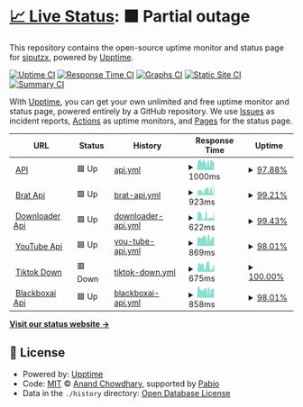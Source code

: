 # [📈 Live Status](https://siputzx.my.id): <!--live status--> **🟧 Partial outage**

This repository contains the open-source uptime monitor and status page for [siputzx](https://siputzx.my.id), powered by [Upptime](https://github.com/upptime/upptime).

[![Uptime CI](https://github.com/siputzx/uptime/workflows/Uptime%20CI/badge.svg)](https://github.com/siputzx/uptime/actions?query=workflow%3A%22Uptime+CI%22)
[![Response Time CI](https://github.com/siputzx/uptime/workflows/Response%20Time%20CI/badge.svg)](https://github.com/siputzx/uptime/actions?query=workflow%3A%22Response+Time+CI%22)
[![Graphs CI](https://github.com/siputzx/uptime/workflows/Graphs%20CI/badge.svg)](https://github.com/siputzx/uptime/actions?query=workflow%3A%22Graphs+CI%22)
[![Static Site CI](https://github.com/siputzx/uptime/workflows/Static%20Site%20CI/badge.svg)](https://github.com/siputzx/uptime/actions?query=workflow%3A%22Static+Site+CI%22)
[![Summary CI](https://github.com/siputzx/uptime/workflows/Summary%20CI/badge.svg)](https://github.com/siputzx/uptime/actions?query=workflow%3A%22Summary+CI%22)

With [Upptime](https://upptime.js.org), you can get your own unlimited and free uptime monitor and status page, powered entirely by a GitHub repository. We use [Issues](https://github.com/siputzx/uptime/issues) as incident reports, [Actions](https://github.com/siputzx/uptime/actions) as uptime monitors, and [Pages](https://siputzx.my.id) for the status page.

<!--start: status pages-->
<!-- This summary is generated by Upptime (https://github.com/upptime/upptime) -->
<!-- Do not edit this manually, your changes will be overwritten -->
<!-- prettier-ignore -->
| URL | Status | History | Response Time | Uptime |
| --- | ------ | ------- | ------------- | ------ |
| <img alt="" src="https://icons.duckduckgo.com/ip3/api.siputzx.my.id.ico" height="13"> [API](https://api.siputzx.my.id) | 🟩 Up | [api.yml](https://github.com/siputzx/uptime/commits/HEAD/history/api.yml) | <details><summary><img alt="Response time graph" src="./graphs/api/response-time-week.png" height="20"> 1000ms</summary><br><a href="https://siputzx.my.id/history/api"><img alt="Response time 1000" src="https://img.shields.io/endpoint?url=https%3A%2F%2Fraw.githubusercontent.com%2Fsiputzx%2Fuptime%2FHEAD%2Fapi%2Fapi%2Fresponse-time.json"></a><br><a href="https://siputzx.my.id/history/api"><img alt="24-hour response time 1025" src="https://img.shields.io/endpoint?url=https%3A%2F%2Fraw.githubusercontent.com%2Fsiputzx%2Fuptime%2FHEAD%2Fapi%2Fapi%2Fresponse-time-day.json"></a><br><a href="https://siputzx.my.id/history/api"><img alt="7-day response time 1000" src="https://img.shields.io/endpoint?url=https%3A%2F%2Fraw.githubusercontent.com%2Fsiputzx%2Fuptime%2FHEAD%2Fapi%2Fapi%2Fresponse-time-week.json"></a><br><a href="https://siputzx.my.id/history/api"><img alt="30-day response time 1000" src="https://img.shields.io/endpoint?url=https%3A%2F%2Fraw.githubusercontent.com%2Fsiputzx%2Fuptime%2FHEAD%2Fapi%2Fapi%2Fresponse-time-month.json"></a><br><a href="https://siputzx.my.id/history/api"><img alt="1-year response time 1000" src="https://img.shields.io/endpoint?url=https%3A%2F%2Fraw.githubusercontent.com%2Fsiputzx%2Fuptime%2FHEAD%2Fapi%2Fapi%2Fresponse-time-year.json"></a></details> | <details><summary><a href="https://siputzx.my.id/history/api">97.88%</a></summary><a href="https://siputzx.my.id/history/api"><img alt="All-time uptime 97.88%" src="https://img.shields.io/endpoint?url=https%3A%2F%2Fraw.githubusercontent.com%2Fsiputzx%2Fuptime%2FHEAD%2Fapi%2Fapi%2Fuptime.json"></a><br><a href="https://siputzx.my.id/history/api"><img alt="24-hour uptime 100.00%" src="https://img.shields.io/endpoint?url=https%3A%2F%2Fraw.githubusercontent.com%2Fsiputzx%2Fuptime%2FHEAD%2Fapi%2Fapi%2Fuptime-day.json"></a><br><a href="https://siputzx.my.id/history/api"><img alt="7-day uptime 97.88%" src="https://img.shields.io/endpoint?url=https%3A%2F%2Fraw.githubusercontent.com%2Fsiputzx%2Fuptime%2FHEAD%2Fapi%2Fapi%2Fuptime-week.json"></a><br><a href="https://siputzx.my.id/history/api"><img alt="30-day uptime 97.88%" src="https://img.shields.io/endpoint?url=https%3A%2F%2Fraw.githubusercontent.com%2Fsiputzx%2Fuptime%2FHEAD%2Fapi%2Fapi%2Fuptime-month.json"></a><br><a href="https://siputzx.my.id/history/api"><img alt="1-year uptime 97.88%" src="https://img.shields.io/endpoint?url=https%3A%2F%2Fraw.githubusercontent.com%2Fsiputzx%2Fuptime%2FHEAD%2Fapi%2Fapi%2Fuptime-year.json"></a></details>
| <img alt="" src="https://icons.duckduckgo.com/ip3/brat.siputzx.my.id.ico" height="13"> [Brat Api](https://brat.siputzx.my.id) | 🟩 Up | [brat-api.yml](https://github.com/siputzx/uptime/commits/HEAD/history/brat-api.yml) | <details><summary><img alt="Response time graph" src="./graphs/brat-api/response-time-week.png" height="20"> 923ms</summary><br><a href="https://siputzx.my.id/history/brat-api"><img alt="Response time 923" src="https://img.shields.io/endpoint?url=https%3A%2F%2Fraw.githubusercontent.com%2Fsiputzx%2Fuptime%2FHEAD%2Fapi%2Fbrat-api%2Fresponse-time.json"></a><br><a href="https://siputzx.my.id/history/brat-api"><img alt="24-hour response time 1972" src="https://img.shields.io/endpoint?url=https%3A%2F%2Fraw.githubusercontent.com%2Fsiputzx%2Fuptime%2FHEAD%2Fapi%2Fbrat-api%2Fresponse-time-day.json"></a><br><a href="https://siputzx.my.id/history/brat-api"><img alt="7-day response time 923" src="https://img.shields.io/endpoint?url=https%3A%2F%2Fraw.githubusercontent.com%2Fsiputzx%2Fuptime%2FHEAD%2Fapi%2Fbrat-api%2Fresponse-time-week.json"></a><br><a href="https://siputzx.my.id/history/brat-api"><img alt="30-day response time 923" src="https://img.shields.io/endpoint?url=https%3A%2F%2Fraw.githubusercontent.com%2Fsiputzx%2Fuptime%2FHEAD%2Fapi%2Fbrat-api%2Fresponse-time-month.json"></a><br><a href="https://siputzx.my.id/history/brat-api"><img alt="1-year response time 923" src="https://img.shields.io/endpoint?url=https%3A%2F%2Fraw.githubusercontent.com%2Fsiputzx%2Fuptime%2FHEAD%2Fapi%2Fbrat-api%2Fresponse-time-year.json"></a></details> | <details><summary><a href="https://siputzx.my.id/history/brat-api">99.21%</a></summary><a href="https://siputzx.my.id/history/brat-api"><img alt="All-time uptime 99.21%" src="https://img.shields.io/endpoint?url=https%3A%2F%2Fraw.githubusercontent.com%2Fsiputzx%2Fuptime%2FHEAD%2Fapi%2Fbrat-api%2Fuptime.json"></a><br><a href="https://siputzx.my.id/history/brat-api"><img alt="24-hour uptime 100.00%" src="https://img.shields.io/endpoint?url=https%3A%2F%2Fraw.githubusercontent.com%2Fsiputzx%2Fuptime%2FHEAD%2Fapi%2Fbrat-api%2Fuptime-day.json"></a><br><a href="https://siputzx.my.id/history/brat-api"><img alt="7-day uptime 99.21%" src="https://img.shields.io/endpoint?url=https%3A%2F%2Fraw.githubusercontent.com%2Fsiputzx%2Fuptime%2FHEAD%2Fapi%2Fbrat-api%2Fuptime-week.json"></a><br><a href="https://siputzx.my.id/history/brat-api"><img alt="30-day uptime 99.21%" src="https://img.shields.io/endpoint?url=https%3A%2F%2Fraw.githubusercontent.com%2Fsiputzx%2Fuptime%2FHEAD%2Fapi%2Fbrat-api%2Fuptime-month.json"></a><br><a href="https://siputzx.my.id/history/brat-api"><img alt="1-year uptime 99.21%" src="https://img.shields.io/endpoint?url=https%3A%2F%2Fraw.githubusercontent.com%2Fsiputzx%2Fuptime%2FHEAD%2Fapi%2Fbrat-api%2Fuptime-year.json"></a></details>
| <img alt="" src="https://icons.duckduckgo.com/ip3/dl.siputzx.my.id.ico" height="13"> [Downloader Api](https://dl.siputzx.my.id) | 🟩 Up | [downloader-api.yml](https://github.com/siputzx/uptime/commits/HEAD/history/downloader-api.yml) | <details><summary><img alt="Response time graph" src="./graphs/downloader-api/response-time-week.png" height="20"> 622ms</summary><br><a href="https://siputzx.my.id/history/downloader-api"><img alt="Response time 622" src="https://img.shields.io/endpoint?url=https%3A%2F%2Fraw.githubusercontent.com%2Fsiputzx%2Fuptime%2FHEAD%2Fapi%2Fdownloader-api%2Fresponse-time.json"></a><br><a href="https://siputzx.my.id/history/downloader-api"><img alt="24-hour response time 1146" src="https://img.shields.io/endpoint?url=https%3A%2F%2Fraw.githubusercontent.com%2Fsiputzx%2Fuptime%2FHEAD%2Fapi%2Fdownloader-api%2Fresponse-time-day.json"></a><br><a href="https://siputzx.my.id/history/downloader-api"><img alt="7-day response time 622" src="https://img.shields.io/endpoint?url=https%3A%2F%2Fraw.githubusercontent.com%2Fsiputzx%2Fuptime%2FHEAD%2Fapi%2Fdownloader-api%2Fresponse-time-week.json"></a><br><a href="https://siputzx.my.id/history/downloader-api"><img alt="30-day response time 622" src="https://img.shields.io/endpoint?url=https%3A%2F%2Fraw.githubusercontent.com%2Fsiputzx%2Fuptime%2FHEAD%2Fapi%2Fdownloader-api%2Fresponse-time-month.json"></a><br><a href="https://siputzx.my.id/history/downloader-api"><img alt="1-year response time 622" src="https://img.shields.io/endpoint?url=https%3A%2F%2Fraw.githubusercontent.com%2Fsiputzx%2Fuptime%2FHEAD%2Fapi%2Fdownloader-api%2Fresponse-time-year.json"></a></details> | <details><summary><a href="https://siputzx.my.id/history/downloader-api">99.43%</a></summary><a href="https://siputzx.my.id/history/downloader-api"><img alt="All-time uptime 99.43%" src="https://img.shields.io/endpoint?url=https%3A%2F%2Fraw.githubusercontent.com%2Fsiputzx%2Fuptime%2FHEAD%2Fapi%2Fdownloader-api%2Fuptime.json"></a><br><a href="https://siputzx.my.id/history/downloader-api"><img alt="24-hour uptime 100.00%" src="https://img.shields.io/endpoint?url=https%3A%2F%2Fraw.githubusercontent.com%2Fsiputzx%2Fuptime%2FHEAD%2Fapi%2Fdownloader-api%2Fuptime-day.json"></a><br><a href="https://siputzx.my.id/history/downloader-api"><img alt="7-day uptime 99.43%" src="https://img.shields.io/endpoint?url=https%3A%2F%2Fraw.githubusercontent.com%2Fsiputzx%2Fuptime%2FHEAD%2Fapi%2Fdownloader-api%2Fuptime-week.json"></a><br><a href="https://siputzx.my.id/history/downloader-api"><img alt="30-day uptime 99.43%" src="https://img.shields.io/endpoint?url=https%3A%2F%2Fraw.githubusercontent.com%2Fsiputzx%2Fuptime%2FHEAD%2Fapi%2Fdownloader-api%2Fuptime-month.json"></a><br><a href="https://siputzx.my.id/history/downloader-api"><img alt="1-year uptime 99.43%" src="https://img.shields.io/endpoint?url=https%3A%2F%2Fraw.githubusercontent.com%2Fsiputzx%2Fuptime%2FHEAD%2Fapi%2Fdownloader-api%2Fuptime-year.json"></a></details>
| <img alt="" src="https://icons.duckduckgo.com/ip3/ytdl.siputzx.my.id.ico" height="13"> [YouTube Api](https://ytdl.siputzx.my.id) | 🟩 Up | [you-tube-api.yml](https://github.com/siputzx/uptime/commits/HEAD/history/you-tube-api.yml) | <details><summary><img alt="Response time graph" src="./graphs/you-tube-api/response-time-week.png" height="20"> 869ms</summary><br><a href="https://siputzx.my.id/history/you-tube-api"><img alt="Response time 869" src="https://img.shields.io/endpoint?url=https%3A%2F%2Fraw.githubusercontent.com%2Fsiputzx%2Fuptime%2FHEAD%2Fapi%2Fyou-tube-api%2Fresponse-time.json"></a><br><a href="https://siputzx.my.id/history/you-tube-api"><img alt="24-hour response time 1039" src="https://img.shields.io/endpoint?url=https%3A%2F%2Fraw.githubusercontent.com%2Fsiputzx%2Fuptime%2FHEAD%2Fapi%2Fyou-tube-api%2Fresponse-time-day.json"></a><br><a href="https://siputzx.my.id/history/you-tube-api"><img alt="7-day response time 869" src="https://img.shields.io/endpoint?url=https%3A%2F%2Fraw.githubusercontent.com%2Fsiputzx%2Fuptime%2FHEAD%2Fapi%2Fyou-tube-api%2Fresponse-time-week.json"></a><br><a href="https://siputzx.my.id/history/you-tube-api"><img alt="30-day response time 869" src="https://img.shields.io/endpoint?url=https%3A%2F%2Fraw.githubusercontent.com%2Fsiputzx%2Fuptime%2FHEAD%2Fapi%2Fyou-tube-api%2Fresponse-time-month.json"></a><br><a href="https://siputzx.my.id/history/you-tube-api"><img alt="1-year response time 869" src="https://img.shields.io/endpoint?url=https%3A%2F%2Fraw.githubusercontent.com%2Fsiputzx%2Fuptime%2FHEAD%2Fapi%2Fyou-tube-api%2Fresponse-time-year.json"></a></details> | <details><summary><a href="https://siputzx.my.id/history/you-tube-api">98.01%</a></summary><a href="https://siputzx.my.id/history/you-tube-api"><img alt="All-time uptime 98.01%" src="https://img.shields.io/endpoint?url=https%3A%2F%2Fraw.githubusercontent.com%2Fsiputzx%2Fuptime%2FHEAD%2Fapi%2Fyou-tube-api%2Fuptime.json"></a><br><a href="https://siputzx.my.id/history/you-tube-api"><img alt="24-hour uptime 100.00%" src="https://img.shields.io/endpoint?url=https%3A%2F%2Fraw.githubusercontent.com%2Fsiputzx%2Fuptime%2FHEAD%2Fapi%2Fyou-tube-api%2Fuptime-day.json"></a><br><a href="https://siputzx.my.id/history/you-tube-api"><img alt="7-day uptime 98.01%" src="https://img.shields.io/endpoint?url=https%3A%2F%2Fraw.githubusercontent.com%2Fsiputzx%2Fuptime%2FHEAD%2Fapi%2Fyou-tube-api%2Fuptime-week.json"></a><br><a href="https://siputzx.my.id/history/you-tube-api"><img alt="30-day uptime 98.01%" src="https://img.shields.io/endpoint?url=https%3A%2F%2Fraw.githubusercontent.com%2Fsiputzx%2Fuptime%2FHEAD%2Fapi%2Fyou-tube-api%2Fuptime-month.json"></a><br><a href="https://siputzx.my.id/history/you-tube-api"><img alt="1-year uptime 98.01%" src="https://img.shields.io/endpoint?url=https%3A%2F%2Fraw.githubusercontent.com%2Fsiputzx%2Fuptime%2FHEAD%2Fapi%2Fyou-tube-api%2Fuptime-year.json"></a></details>
| <img alt="" src="https://icons.duckduckgo.com/ip3/ttdl.siputzx.my.id.ico" height="13"> [Tiktok Down](https://ttdl.siputzx.my.id) | 🟥 Down | [tiktok-down.yml](https://github.com/siputzx/uptime/commits/HEAD/history/tiktok-down.yml) | <details><summary><img alt="Response time graph" src="./graphs/tiktok-down/response-time-week.png" height="20"> 675ms</summary><br><a href="https://siputzx.my.id/history/tiktok-down"><img alt="Response time 675" src="https://img.shields.io/endpoint?url=https%3A%2F%2Fraw.githubusercontent.com%2Fsiputzx%2Fuptime%2FHEAD%2Fapi%2Ftiktok-down%2Fresponse-time.json"></a><br><a href="https://siputzx.my.id/history/tiktok-down"><img alt="24-hour response time 771" src="https://img.shields.io/endpoint?url=https%3A%2F%2Fraw.githubusercontent.com%2Fsiputzx%2Fuptime%2FHEAD%2Fapi%2Ftiktok-down%2Fresponse-time-day.json"></a><br><a href="https://siputzx.my.id/history/tiktok-down"><img alt="7-day response time 675" src="https://img.shields.io/endpoint?url=https%3A%2F%2Fraw.githubusercontent.com%2Fsiputzx%2Fuptime%2FHEAD%2Fapi%2Ftiktok-down%2Fresponse-time-week.json"></a><br><a href="https://siputzx.my.id/history/tiktok-down"><img alt="30-day response time 675" src="https://img.shields.io/endpoint?url=https%3A%2F%2Fraw.githubusercontent.com%2Fsiputzx%2Fuptime%2FHEAD%2Fapi%2Ftiktok-down%2Fresponse-time-month.json"></a><br><a href="https://siputzx.my.id/history/tiktok-down"><img alt="1-year response time 675" src="https://img.shields.io/endpoint?url=https%3A%2F%2Fraw.githubusercontent.com%2Fsiputzx%2Fuptime%2FHEAD%2Fapi%2Ftiktok-down%2Fresponse-time-year.json"></a></details> | <details><summary><a href="https://siputzx.my.id/history/tiktok-down">100.00%</a></summary><a href="https://siputzx.my.id/history/tiktok-down"><img alt="All-time uptime 100.00%" src="https://img.shields.io/endpoint?url=https%3A%2F%2Fraw.githubusercontent.com%2Fsiputzx%2Fuptime%2FHEAD%2Fapi%2Ftiktok-down%2Fuptime.json"></a><br><a href="https://siputzx.my.id/history/tiktok-down"><img alt="24-hour uptime 99.99%" src="https://img.shields.io/endpoint?url=https%3A%2F%2Fraw.githubusercontent.com%2Fsiputzx%2Fuptime%2FHEAD%2Fapi%2Ftiktok-down%2Fuptime-day.json"></a><br><a href="https://siputzx.my.id/history/tiktok-down"><img alt="7-day uptime 100.00%" src="https://img.shields.io/endpoint?url=https%3A%2F%2Fraw.githubusercontent.com%2Fsiputzx%2Fuptime%2FHEAD%2Fapi%2Ftiktok-down%2Fuptime-week.json"></a><br><a href="https://siputzx.my.id/history/tiktok-down"><img alt="30-day uptime 100.00%" src="https://img.shields.io/endpoint?url=https%3A%2F%2Fraw.githubusercontent.com%2Fsiputzx%2Fuptime%2FHEAD%2Fapi%2Ftiktok-down%2Fuptime-month.json"></a><br><a href="https://siputzx.my.id/history/tiktok-down"><img alt="1-year uptime 100.00%" src="https://img.shields.io/endpoint?url=https%3A%2F%2Fraw.githubusercontent.com%2Fsiputzx%2Fuptime%2FHEAD%2Fapi%2Ftiktok-down%2Fuptime-year.json"></a></details>
| <img alt="" src="https://icons.duckduckgo.com/ip3/ai.siputzx.my.id.ico" height="13"> [Blackboxai Api](https://ai.siputzx.my.id) | 🟩 Up | [blackboxai-api.yml](https://github.com/siputzx/uptime/commits/HEAD/history/blackboxai-api.yml) | <details><summary><img alt="Response time graph" src="./graphs/blackboxai-api/response-time-week.png" height="20"> 858ms</summary><br><a href="https://siputzx.my.id/history/blackboxai-api"><img alt="Response time 858" src="https://img.shields.io/endpoint?url=https%3A%2F%2Fraw.githubusercontent.com%2Fsiputzx%2Fuptime%2FHEAD%2Fapi%2Fblackboxai-api%2Fresponse-time.json"></a><br><a href="https://siputzx.my.id/history/blackboxai-api"><img alt="24-hour response time 862" src="https://img.shields.io/endpoint?url=https%3A%2F%2Fraw.githubusercontent.com%2Fsiputzx%2Fuptime%2FHEAD%2Fapi%2Fblackboxai-api%2Fresponse-time-day.json"></a><br><a href="https://siputzx.my.id/history/blackboxai-api"><img alt="7-day response time 858" src="https://img.shields.io/endpoint?url=https%3A%2F%2Fraw.githubusercontent.com%2Fsiputzx%2Fuptime%2FHEAD%2Fapi%2Fblackboxai-api%2Fresponse-time-week.json"></a><br><a href="https://siputzx.my.id/history/blackboxai-api"><img alt="30-day response time 858" src="https://img.shields.io/endpoint?url=https%3A%2F%2Fraw.githubusercontent.com%2Fsiputzx%2Fuptime%2FHEAD%2Fapi%2Fblackboxai-api%2Fresponse-time-month.json"></a><br><a href="https://siputzx.my.id/history/blackboxai-api"><img alt="1-year response time 858" src="https://img.shields.io/endpoint?url=https%3A%2F%2Fraw.githubusercontent.com%2Fsiputzx%2Fuptime%2FHEAD%2Fapi%2Fblackboxai-api%2Fresponse-time-year.json"></a></details> | <details><summary><a href="https://siputzx.my.id/history/blackboxai-api">98.01%</a></summary><a href="https://siputzx.my.id/history/blackboxai-api"><img alt="All-time uptime 98.01%" src="https://img.shields.io/endpoint?url=https%3A%2F%2Fraw.githubusercontent.com%2Fsiputzx%2Fuptime%2FHEAD%2Fapi%2Fblackboxai-api%2Fuptime.json"></a><br><a href="https://siputzx.my.id/history/blackboxai-api"><img alt="24-hour uptime 100.00%" src="https://img.shields.io/endpoint?url=https%3A%2F%2Fraw.githubusercontent.com%2Fsiputzx%2Fuptime%2FHEAD%2Fapi%2Fblackboxai-api%2Fuptime-day.json"></a><br><a href="https://siputzx.my.id/history/blackboxai-api"><img alt="7-day uptime 98.01%" src="https://img.shields.io/endpoint?url=https%3A%2F%2Fraw.githubusercontent.com%2Fsiputzx%2Fuptime%2FHEAD%2Fapi%2Fblackboxai-api%2Fuptime-week.json"></a><br><a href="https://siputzx.my.id/history/blackboxai-api"><img alt="30-day uptime 98.01%" src="https://img.shields.io/endpoint?url=https%3A%2F%2Fraw.githubusercontent.com%2Fsiputzx%2Fuptime%2FHEAD%2Fapi%2Fblackboxai-api%2Fuptime-month.json"></a><br><a href="https://siputzx.my.id/history/blackboxai-api"><img alt="1-year uptime 98.01%" src="https://img.shields.io/endpoint?url=https%3A%2F%2Fraw.githubusercontent.com%2Fsiputzx%2Fuptime%2FHEAD%2Fapi%2Fblackboxai-api%2Fuptime-year.json"></a></details>

<!--end: status pages-->

[**Visit our status website →**](https://siputzx.my.id)

## 📄 License

- Powered by: [Upptime](https://github.com/upptime/upptime)
- Code: [MIT](./LICENSE) © [Anand Chowdhary](https://anandchowdhary.com), supported by [Pabio](https://pabio.com)
- Data in the `./history` directory: [Open Database License](https://opendatacommons.org/licenses/odbl/1-0/)
